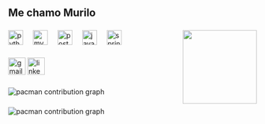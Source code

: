 <h2 align="left">Me chamo Murilo</h2>

###

<img align="right" height="150" src="https://user-images.githubusercontent.com/74038190/216120981-b9507c36-0e04-4469-8e27-c99271b45ba5.png"  />

###

<div align="left">
  <img src="https://cdn.jsdelivr.net/gh/devicons/devicon/icons/python/python-original.svg" height="30" alt="python logo"  />
  <img width="12" />
  <img src="https://cdn.jsdelivr.net/gh/devicons/devicon/icons/mysql/mysql-original.svg" height="30" alt="mysql logo"  />
  <img width="12" />
  <img src="https://cdn.jsdelivr.net/gh/devicons/devicon/icons/postgresql/postgresql-original.svg" height="30" alt="postgresql logo"  />
  <img width="12" />
  <img src="https://cdn.jsdelivr.net/gh/devicons/devicon/icons/java/java-original.svg" height="30" alt="java logo"  />
  <img width="12" />
  <img src="https://cdn.jsdelivr.net/gh/devicons/devicon/icons/spring/spring-original.svg" height="30" alt="spring logo"  />
</div>

###

<div align="left">
  <img src="https://img.shields.io/static/v1?message=Gmail&logo=gmail&label=&color=D14836&logoColor=white&labelColor=&style=for-the-badge" height="35" alt="gmail logo"  />
  <img src="https://img.shields.io/static/v1?message=LinkedIn&logo=linkedin&label=&color=0077B5&logoColor=white&labelColor=&style=for-the-badge" height="35" alt="linkedin logo"  />
</div>

###
<picture>
  <source media="(prefers-color-scheme: dark)" srcset="https://raw.githubusercontent.com/c-Murilo/c-Murilo/output/pacman-contribution-graph-dark.svg">
  <source media="(prefers-color-scheme: light)" srcset="https://raw.githubusercontent.com/c-Murilo/c-Murilo/output/pacman-contribution-graph.svg">
  <img alt="pacman contribution graph" src="https://raw.githubusercontent.com/c-Murilo/c-Murilo/output/pacman-contribution-graph.svg">
</picture>

###

<picture>
  <source media="(prefers-color-scheme: dark)" srcset="https://raw.githubusercontent.com/c-Murilo/c-Murilo/output/pacman-contribution-graph-dark.svg">
  <source media="(prefers-color-scheme: light)" srcset="https://raw.githubusercontent.com/c-Murilo/c-Murilo/output/pacman-contribution-graph.svg">
  <img alt="pacman contribution graph" src="https://raw.githubusercontent.com/c-Murilo/c-Murilo/output/pacman-contribution-graph.svg">
</picture>

###
